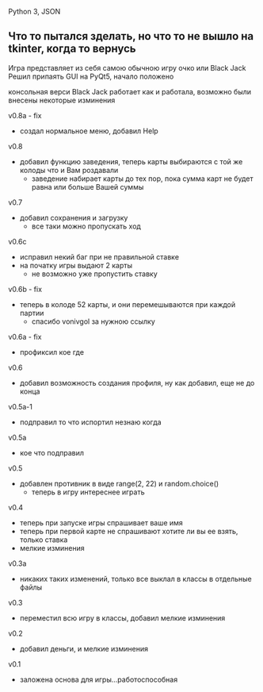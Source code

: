 Python 3, JSON

Что то пытался зделать, но что то не вышло на tkinter, когда то вернусь
----------------------------------------------------
Игра представляет из себя самою обычною игру очко или Black Jack
Решил припаять GUI на PyQt5, начало положено

консольная верси  Black Jack работает как и работала, возможно были внесены некоторые изминения

v0.8a - fix

- создал нормальное меню, добавил Help

v0.8

- добавил функцию заведения, теперь карты выбираются с той же колоды что и Вам роздавали
    - заведение набирает карты до тех пор, пока сумма карт не будет равна или больше Вашей суммы

v0.7

- добавил сохранения и загрузку
    - все таки можно пропускать ход

v0.6c

- исправил некий баг при не правильной ставке
- на початку игры выдают 2 карты
    - не возможно уже пропустить ставку

v0.6b - fix

- теперь в колоде 52 карты, и они перемешываются при каждой партии
    - спасибо vonivgol за нужною ссылку

v0.6a - fix

- профиксил кое где

v0.6

- добавил возможность создания профиля, ну как добавил, еще не до конца

v0.5a-1

- подправил то что испортил незнаю когда

v0.5a

- кое что подправил

v0.5

- добавлен противник в виде range(2, 22) и random.choice()
    - теперь в игру интереснее играть

v0.4

- теперь при запуске игры спрашивает ваше имя
- теперь при первой карте не спрашивают хотите ли вы ее взять, только ставка
- мелкие изминения

v0.3a

- никаких таких изменений, только все выклал в классы в отдельные файлы

v0.3

- переместил всю игру в классы, добавил мелкие изминения

v0.2

- добавил деньги, и мелкие изминения

v0.1

- заложена основа для игры...работоспособная